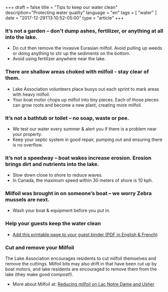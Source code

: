 +++
draft = false
title = "Tips to keep our water clean"
description="Protecting water quality"
language = "en"
tags = [
    "water"
]
date = "2017-12-29T13:10:52-05:00"
type = "article"
+++
<!-- markdownlint-disable MD033 MD041 MD002 MD026-->

### It’s not a garden – don't dump ashes, fertilizer, or anything at all into the lake.

* Do cut then remove the invasive Eurasian milfoil. Avoid pulling up weeds or doing anything to stir up the sediments on the bottom.
* Avoid using fertilizer anywhere near the lake.

### There are shallow areas choked with milfoil - stay clear of them.  

* Lake Association volunteers place buoys out each sprint to mark areas with heavy milfoil.
* Your boat motor chops up milfoil into tiny pieces. Each of those pieces can grow roots and become a new plant, creating more milfoil.

### It’s not a bathtub or toilet – no soap, waste or pee.

* We test our water every summer & alert you if there is a problem near your property.
* Keep your septic system in good repair, pumping out and ensuring there is no overflow.

### It’s not a speedway – boat wakes increase erosion. Erosion brings dirt and nutrients into the lake.

* Slow down close to shore to reduce waves.
* In Canada, the maximum speed within 30 meters of shore is 10 kph.

### Milfoil was brought in on someone’s boat – we worry Zebra mussels are next.

* Wash your boat & equipment before you put in.

### Help your guests keep the water clean

* [Add this printable page to your guest binder (PDF in English & French)](/assets/docs/LacBinderPage-EN-FR.pdf)

### Cut and remove your Milfoil

The Lake Association encourages residents to cut milfoil themselves and remove the cuttings. Milfoil bits may also drift in that have been cut up by boat motors, and lake residents are encouraged to remove them from the lake (they make good compost!).

* More about Milfoil at: [Reducing milfoil on Lac Notre Dame and Usher](/water/lnd-milfoil/)
